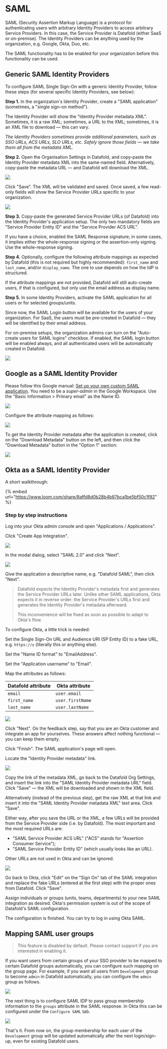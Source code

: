 # SAML

SAML (Security Assertion Markup Language) is a protocol for authenticating users with arbitrary Identity Providers to access arbitrary Service Providers. In this case, the Service Provider is Datafold (either SaaS or on-premise). The Identity Providers can be anything used by the organization, e.g. Google, Okta, Duo, etc.

The SAML functionality has to be enabled for your organization before this functionality can be used.

## Generic SAML Identity Providers

To configure SAML Single Sign-On with a generic Identity Provider, follow these steps (for several specific Identity Providers, see below):

**Step 1.** In the organization's Identity Provider, create a "SAML application" (sometimes, a "single sign-on method").

The Identity Provider will show the "Identity Provider metadata XML". Sometimes, it is a raw XML; sometimes, a URL to the XML; sometimes, it is an XML file to download — this can vary.

_The Identity Providers sometimes provide additional parameters, such as SSO URLs, ACS URLs, SLO URLs, etc. Safely ignore those fields — we take them all from the metadata XML._

**Step 2.** Open the Organisation Settings in Datafold, and copy-paste the Identity Provider metadata XML into the same-named field. Alternatively, copy-paste the metadata URL — and Datafold will download the XML.

![](<../../.gitbook/assets/image (190).png>)

Click "Save". The XML will be validated and saved. Once saved, a few read-only fields will show the Service Provider URLs specific to your organization.

![](<../../.gitbook/assets/image (255).png>)

**Step 3.** Copy-paste the generated Service Provider URLs (of Datafold) into the Identity Provider's application setup. The only two mandatory fields are "Service Provider Entity ID" and the "Service Provider ACS URL".

If you have a choice, enabled the SAML Response signature; in some cases, it implies either the whole-response signing or the assertion-only signing. Use the whole-response signing.

**Step 4.** Optionally, configure the following attribute mappings as expected by Datafold (this is not required but highly recommended): `first_name` and `last_name`, and/or `display_name`. The one to use depends on how the IdP is structured.

If the attribute mappings are not provided, Datafold will still auto-create users, if that is configured, but only use the email address as display name.

**Step 5.** In some Identity Providers, activate the SAML application for all users or for selected groups/units.

Since now, the SAML Login button will be available for the users of your organization. For SaaS, the users must be pre-created in Datafold — they will be identified by their email address.

For on-premise setups, the organization admins can turn on the "Auto-create users for SAML logins" checkbox. If enabled, the SAML login button will be enabled always, and all authenticated users will be automatically created in Datafold.

![](<../../.gitbook/assets/image (44).png>)

## Google as a SAML Identity Provider

Please follow this Google manual: [Set up your own custom SAML application](https://apps.google.com/supportwidget/articlehome?hl=en\&article\_url=https%3A%2F%2Fsupport.google.com%2Fa%2Fanswer%2F6087519%3Fhl%3Den\&product\_context=6087519\&product\_name=UnuFlow\&trigger\_context=a). You need to be a _super-admin_ in the Google Workspace. Use the "Basic Information > Primary email" as the Name ID.

![](<../../.gitbook/assets/image (295).png>)

Configure the attribute mapping as follows:

![](<../../.gitbook/assets/image (78).png>)

To get the Identity Provider metadata after the application is created, click on the "Download Metadata" button on the left, and then click the "Download Metadata" button in the "Option 1" section:

![](<../../.gitbook/assets/image (175).png>)

## Okta as a SAML Identity Provider

A short walkthrough:

{% embed url="https://www.loom.com/share/8affd8d0b28b4b87bca1be5bf50c1f92" %}

### Step by step instructions

Log into your Okta admin console and open "Applications / Applications".

Click "Create App Integration".

![](<../../.gitbook/assets/image (218).png>)

In the modal dialog, select "SAML 2.0" and click "Next".

![](<../../.gitbook/assets/image (178).png>)

Give the application a descriptive name, e.g. "Datafold SAML", then click "Next".

> Datafold expects the Identity Provider's metadata first and generates the Service Provider URLs later. Unlike other SAML applications, Okta expects it in reverse order: the Service Provider's URLs first and generates the Identity Provider's metadata afterward.
>
> This inconvenience will be fixed as soon as possible to adapt to Okta's flow.

To configure Okta, a little trick is needed:

Set the Single Sign-On URL and Audience URI (SP Entity ID) to a fake URL, e.g. `https://x` (literally this or anything else).

Set the "Name ID format" to "EmailAddress".

Set the "Application username" to "Email".

Map the attributes as follows:

| Datafold attribute | Okta attribute   |
| ------------------ | ---------------- |
| `email`            | `user.email`     |
| `first_name`       | `user.firstName` |
| `last_name`        | `user.lastName`  |

![](<../../.gitbook/assets/image (278).png>)

Click "Next". On the feedback step, say that you are an Okta customer and integrate an app for yourselves. These answers affect nothing functional — you can keep them empty.

Click "Finish". The SAML application's page will open.

Locate the "Identity Provider metadata" link.

![](<../../.gitbook/assets/image (123).png>)

Copy the link of the metadata XML, go back to the Datafold Org Settings, and insert the link into the "SAML Identity Provider metadata URL" field. Click "Save" — the XML will be downloaded and shown in the XML field.

Alternatively (instead of the previous step), get the raw XML at that link and insert it into the "SAML Identity Provider metadata XML" text area. Click "Save".

Either way, after you save the URL or the XML, a few URLs will be provided from the Service Provider side (i.e. by Datafold). The most important and the most required URLs are:

* "SAML Service Provider ACS URL" ("ACS" stands for "Assertion Consumer Service");
* "SAML Service Provider Entity ID" (which usually looks like an URL).

Other URLs are not used in Okta and can be ignored.

![](<../../.gitbook/assets/image (275).png>)

Go back to Okta, click "Edit" on the "Sign On" tab of the SAML integration and replace the fake URLs (entered at the first step) with the proper ones from Datafold. Click "Save".

Assign individuals or groups (units, teams, departments) to your new SAML integration as desired. Okta's permission system is out of the scope of Datafold's SAML configuration.

The configuration is finished. You can try to log in using Okta SAML.

## Mapping SAML user groups

> This feature is disabled by default. Please contact support if you are interested in enabling it.

If you want users from certain groups of your SSO provider to be mapped to certain Datafold groups automatically, you can configure such mapping on the group page. For example, if you want all users from `Development` group to become `admin` in Datafold automatically, you can configure the `admin` group as follows.

![](<../../.gitbook/assets/image (129).png>)

The next thing is to configure SAML IDP to pass group membership information to the `groups` attribute in the SAML response. In Okta this can be configured under the `Configure SAML` tab.

![](<../../.gitbook/assets/image (166).png>)

That's it. From now on, the group membership for each user of the `Development` group will be updated automatically after the next login/sign-up, even for existing Datafold users.
